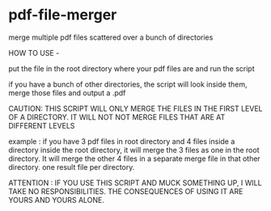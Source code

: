 # pdf-file-merger
merge multiple pdf files scattered over a bunch of directories

HOW TO USE - 

put the file in the root directory where your pdf files are and run the script

if you have a bunch of other directories, the script will look inside them, merge those files and output a <name-of-directory-where-files-are>.pdf

CAUTION: THIS SCRIPT WILL ONLY MERGE THE FILES IN THE FIRST LEVEL OF A DIRECTORY. IT WILL NOT NOT MERGE FILES THAT ARE AT DIFFERENT LEVELS

example : if you have 3 pdf files in root directory and 4  files inside a directory inside the root directory, it will merge the 3 files as one in the root directory. It will merge the other 4 files in a separate merge file in that other directory. one result file per directory.

  
  

  
ATTENTION : IF YOU USE THIS SCRIPT AND MUCK SOMETHING UP, I WILL TAKE NO RESPONSIBILITIES. THE CONSEQUENCES OF USING IT ARE YOURS AND YOURS ALONE.
